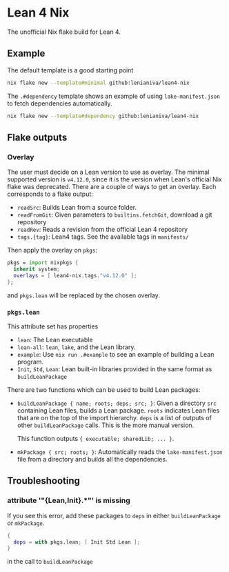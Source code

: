 # Lean 4 Nix

The unofficial Nix flake build for Lean 4.

## Example

The default template is a good starting point

``` sh
nix flake new --template#minimal github:lenianiva/lean4-nix
```

The `.#dependency` template shows an example of using `lake-manifest.json` to
fetch dependencies automatically.

``` sh
nix flake new --template#dependency github:lenianiva/lean4-nix
```

## Flake outputs

### Overlay

The user must decide on a Lean version to use as overlay. The minimal supported
version is `v4.12.0`, since it is the version when Lean's official Nix flake was
deprecated. There are a couple of ways to get an overlay. Each corresponds to a
flake output:

- `readSrc`: Builds Lean from a source folder.
- `readFromGit`: Given parameters to `builtins.fetchGit`, download a git repository
- `readRev`: Reads a revision from the official Lean 4 repository
- `tags.{tag}`: Lean4 tags. See the available tags in `manifests/`

Then apply the overlay on `pkgs`:
```nix
pkgs = import nixpkgs {
  inherit system;
  overlays = [ lean4-nix.tags."v4.12.0" ];
};
```
and `pkgs.lean` will be replaced by the chosen overlay.

### `pkgs.lean`

This attribute set has properties

- `lean`: The Lean executable
- `lean-all`: `lean`, `lake`, and the Lean library.
- `example`: Use `nix run .#example` to see an example of building a Lean program.
- `Init`, `Std`, `Lean`: Lean built-in libraries provided in the same format as `buildLeanPackage`

There are two functions which can be used to build Lean packages:

- `buildLeanPackage { name; roots; deps; src; }`: Given a directory `src`
  containing Lean files, builds a Lean package. `roots` indicates Lean files
  that are on the top of the import hierarchy. `deps` is a list of outputs of
  other `buildLeanPackage` calls. This is the more manual version.

  This function outputs `{ executable; sharedLib; ... }`.
- `mkPackage { src; roots; }`: Automatically reads the `lake-manifest.json` file
  from a directory and builds all the dependencies.


## Troubleshooting

### attribute '"{Lean,Init}.*"' is missing

If you see this error, add these packages to `deps` in either `buildLeanPackage` or `mkPackage`.
``` nix
{
  deps = with pkgs.lean; [ Init Std Lean ];
}
```
in the call to `buildLeanPackage`

